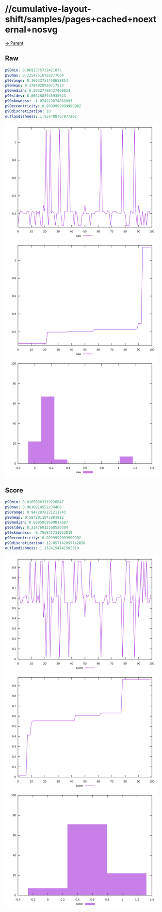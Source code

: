 
# //cumulative-layout-shift/samples/pages+cached+noexternal+nosvg

[→ Parent](../..)


## Raw


```yaml
p90min: 0.0691375732421875
p90max: 0.23547510782877604
p90range: 0.16633753458658854
p90mean: 0.1784828920717593
p90median: 0.20527796427408854
p90stdev: 0.0632588946935643
p90skewness: -1.074920874668093
p90eccentricity: 0.9999999999999982
p90discretization: 18
outlandishness: 1.956488767977202

```

![PLOT: raw-values](./raw/values.svg)![PLOT: raw-sorted](./raw/sorted.svg)![PLOT: raw-histogram](./raw/histogram.svg)
## Score


```yaml
p90min: 0.01659363310226647
p90max: 0.9638914552234408
p90range: 0.9472978221211743
p90mean: 0.5872011945881912
p90median: 0.6085969600017687
p90stdev: 0.21476912568520304
p90skewness: -0.756841731022019
p90eccentricity: 0.9999999999999992
p90discretization: 12.857142857142858
outlandishness: 1.1324154741502919

```

![PLOT: score-values](./score/values.svg)![PLOT: score-sorted](./score/sorted.svg)![PLOT: score-histogram](./score/histogram.svg)